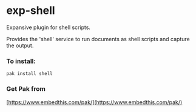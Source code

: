 exp-shell
===

Expansive plugin for shell scripts.

Provides the 'shell' service to run documents as shell scripts and capture the output.

### To install:

    pak install shell

### Get Pak from

[https://www.embedthis.com/pak/](https://www.embedthis.com/pak/)
